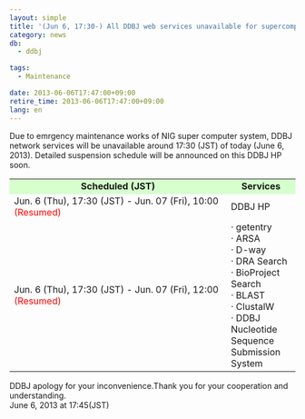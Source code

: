 ```yaml
---
layout: simple
title: '(Jun 6, 17:30-) All DDBJ web services unavailable for supercomputer maintenance(Resumed)'
category: news
db:
  - ddbj

tags:
  - Maintenance

date: 2013-06-06T17:47:00+09:00
retire_time: 2013-06-06T17:47:00+09:00
lang: en
---
```


Due to emrgency maintenance works of NIG super computer system, DDBJ network services will be unavailable around 17:30 (JST) of today (June 6, 2013). Detailed suspension schedule will be announced on this DDBJ HP soon.

<table>
    <tbody>
        <tr>
            <td align="center" style="background-color:#d5ffcc;"><strong>Scheduled (JST)</strong></td>
            <td align="center" style="background-color:#d5ffcc;"><strong>Services</strong></td>
        </tr>
        <tr>
            <td valign="middle">
                <nobr>Jun. 6 (Thu), 17:30 (JST) - Jun. 07 (Fri), 10:00</nobr>
                <font color="#ff0000">(Resumed)</font>
            </td>
            <td>DDBJ HP</td>
        </tr>
        <tr>
            <td valign="middle">Jun. 6 (Thu), 17:30 (JST) - Jun. 07 (Fri), 12:00<br>
                <font color="#ff0000">(Resumed)</font>
            </td>
            <td>· getentry<br>· ARSA<br>· D-way<br>· DRA Search<br>· BioProject Search<br>· BLAST<br>· ClustalW<br>· DDBJ Nucleotide Sequence Submission System</td>
        </tr>
    </tbody>
</table>DDBJ apology for your inconvenience.Thank you for your cooperation and understanding.<br>June 6, 2013 at 17:45(JST)
